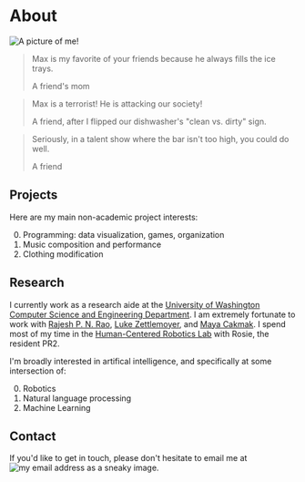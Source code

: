 # About
![A picture of me!](/data/other/max.jpg)

<blockquote>
<p>Max is my favorite of your friends because he always fills the ice trays.</p>
<footer>A friend's mom</footer>
</blockquote>

<blockquote>
<p>Max is a terrorist! He is attacking our society!</p>
<footer>A friend, after I flipped our dishwasher's "clean vs. dirty" sign.</footer>
</blockquote>

<blockquote>
<p>Seriously, in a talent show where the bar isn't too high, you could do well.</p>
<footer>A friend</footer>
</blockquote>


## Projects

Here are my main non-academic project interests:

0. Programming: data visualization, games, organization
0. Music composition and performance
0. Clothing modification

## Research

I currently work as a research aide at the [University of Washington Computer Science and Engineering Department](http://www.cs.washington.edu/). I am extremely fortunate to work with [Rajesh P. N. Rao](http://homes.cs.washington.edu/~rao/), [Luke Zettlemoyer](http://homes.cs.washington.edu/~lsz/), and [Maya Cakmak](http://www.mayacakmak.com/). I spend most of my time in the [Human-Centered Robotics Lab](https://sites.google.com/site/humancenteredrobotics/) with Rosie, the resident PR2.

I'm broadly interested in artifical intelligence, and specifically at some intersection of:

0. Robotics
0. Natural language processing
0. Machine Learning


## Contact

If you'd like to get in touch, please don't hesitate to email me at <img alt="my email address as a sneaky image" src="/data/other/email.png" class="inline" />.
